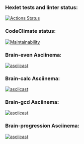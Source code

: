### Hexlet tests and linter status:
[![Actions Status](https://github.com/dmitry1178/frontend-project-44/workflows/hexlet-check/badge.svg)](https://github.com/dmitry1178/frontend-project-44/actions)

### CodeClimate status:
[![Maintainability](https://api.codeclimate.com/v1/badges/280f87e773ed8fbb106b/maintainability)](https://codeclimate.com/github/dmitry1178/frontend-project-44/maintainability)

### Brain-even Asciinema:
[![asciicast](https://asciinema.org/a/GICfzpjlR3S5xIOTcngpPSyxi.svg)](https://asciinema.org/a/GICfzpjlR3S5xIOTcngpPSyxi)

### Brain-calc Asciinema:
[![asciicast](https://asciinema.org/a/M7T0yuNnD6uNbWKJ9HwGvrZZJ.svg)](https://asciinema.org/a/M7T0yuNnD6uNbWKJ9HwGvrZZJ)

### Brain-gcd Asciinema:
[![asciicast](https://asciinema.org/a/tH5rBsgqQcFWn9K8qANBD25kH.svg)](https://asciinema.org/a/tH5rBsgqQcFWn9K8qANBD25kH)

### Brain-progression Asciinema:
[![asciicast](https://asciinema.org/a/vxkldBShwcscrb6v2CABbmuma.svg)](https://asciinema.org/a/vxkldBShwcscrb6v2CABbmuma)